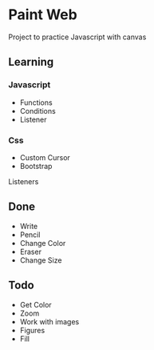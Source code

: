 # Paint Web

Project to practice Javascript with canvas

## Learning

### Javascript

- Functions
- Conditions
- Listener

### Css

- Custom Cursor
- Bootstrap

Listeners

## Done

- Write
- Pencil
- Change Color
- Eraser
- Change Size

## Todo

- Get Color
- Zoom 
- Work with images
- Figures
- Fill


